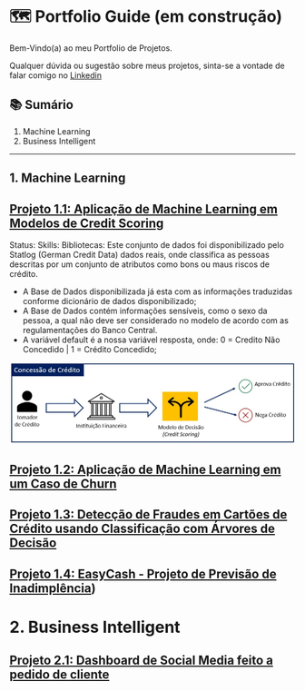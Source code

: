
# 🗺 Portfolio Guide (em construção)
Bem-Vindo(a) ao meu Portfolio de Projetos.

Qualquer dúvida ou sugestão sobre meus projetos, sinta-se a vontade de falar comigo no [Linkedin](https://www.linkedin.com/in/renan-cardoso-8323b151/)

## 📚 Sumário
1. Machine Learning
2. Business Intelligent

****

## 1. Machine Learning
## [Projeto 1.1: Aplicação de Machine Learning em Modelos de Credit Scoring](https://github.com/reynancs/Machine_Learning__Credit_Scoring)
Status:
Skills: 
Bibliotecas:
Este conjunto de dados foi disponibilizado pelo Statlog (German Credit Data) dados reais, onde classifica as pessoas descritas por um conjunto de atributos como bons ou maus riscos de crédito.
- A Base de Dados disponibilizada já esta com as informações traduzidas conforme dicionário de dados disponibilizado;
- A Base de Dados contém informações sensíveis, como o sexo da pessoa, a qual não deve ser considerado no modelo de acordo com as regulamentações do Banco Central.
- A variável default é a nossa variável resposta, onde: 0 = Credito Não Concedido | 1 = Crédito Concedido;

![Como Funciona a Concessão de Crédito](/images/concessao_credito.jpg)

## [Projeto 1.2: Aplicação de Machine Learning em um Caso de Churn](https://github.com/reynancs/Machine_Learning__Churn_Classificacao)


## [Projeto 1.3: Detecção de Fraudes em Cartões de Crédito usando Classificação com Árvores de Decisão](https://github.com/reynancs/Machine_Learning__DecisionTree)


## [Projeto 1.4: EasyCash - Projeto de Previsão de Inadimplência](https://github.com/reynancs/EasyCash))

# 2. Business Intelligent
## [Projeto 2.1: Dashboard de Social Media feito a pedido de cliente](https://github.com/reynancs/dashboardsocialmedia)



